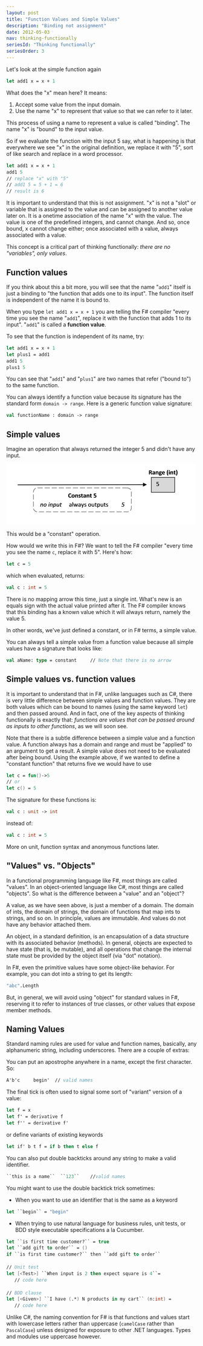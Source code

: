 ```yaml
---
layout: post
title: "Function Values and Simple Values"
description: "Binding not assignment"
date: 2012-05-03
nav: thinking-functionally
seriesId: "Thinking functionally"
seriesOrder: 3
---
```


Let's look at the simple function again

```fsharp
let add1 x = x + 1
```

What does the "x" mean here? It means:

1. Accept some value from the input domain.
2. Use the name "x" to represent that value so that we can refer to it later.

This process of using a name to represent a value is called "binding". The name "x" is "bound" to the input value.

So if we evaluate the function with the input 5 say, what is happening is that everywhere we see "x" in the original definition, we replace it with "5", sort of like search and replace in a word processor.

```fsharp
let add1 x = x + 1
add1 5
// replace "x" with "5"
// add1 5 = 5 + 1 = 6
// result is 6
```

It is important to understand that this is not assignment. "x" is not a "slot" or variable that is assigned to the value and can be assigned to another value later on. It is a onetime association of the name "x" with the value. The value is one of the predefined integers, and cannot change. And so, once bound, x cannot change either; once associated with a value, always associated with a value.

This concept is a critical part of thinking functionally: *there are no "variables", only values*.

## Function values ##

If you think about this a bit more, you will see that the name "`add1`" itself is just a binding to "the function that adds one to its input". The function itself is independent of the name it is bound to.

When you type `let add1 x = x + 1` you are telling the F# compiler "every time you see the name "`add1`", replace it with the function that adds 1 to its input". "`add1`" is called a **function value**.

To see that the function is independent of its name, try:

```fsharp
let add1 x = x + 1
let plus1 = add1
add1 5
plus1 5
```

You can see that "`add1`" and "`plus1`" are two names that refer ("bound to") to the same function.

You can always identify a function value because its signature has the standard form `domain -> range`. Here is a generic function value signature:

```fsharp
val functionName : domain -> range
```

## Simple values ##

Imagine an operation that always returned the integer 5 and didn't have any input.

![](/assets/img/Functions_Const.png)

This would be a "constant" operation.

How would we write this in F#?  We want to tell the F# compiler "every time you see the name `c`, replace it with 5". Here's how:

```fsharp
let c = 5
```

which when evaluated, returns:

```fsharp
val c : int = 5
```

There is no mapping arrow this time, just a single int. What's new is an equals sign with the actual value printed after it. The F# compiler knows that this binding has a known value which it will always return, namely the value 5.

In other words, we've just defined a constant, or in F# terms, a simple value.

You can always tell a simple value from a function value because all simple values have a signature that looks like:

```fsharp
val aName: type = constant     // Note that there is no arrow
```

## Simple values vs. function values ##

It is important to understand that in F#, unlike languages such as C#, there is very little difference between simple values and function values. They are both values which can be bound to names (using the same keyword `let`) and then passed around. And in fact, one of the key aspects of thinking functionally is exactly that: *functions are values that can be passed around as inputs to other functions*, as we will soon see.

Note that there is a subtle difference between a simple value and a function value. A function always has a domain and range and must be "applied" to an argument to get a result. A simple value does not need to be evaluated after being bound. Using the example above, if we wanted to define a "constant function" that returns five we would have to use

```fsharp
let c = fun()->5
// or
let c() = 5
```

The signature for these functions is:

```fsharp
val c : unit -> int
```

instead of:

```fsharp
val c : int = 5
```

More on unit, function syntax and anonymous functions later.

## "Values" vs. "Objects" ##

In a functional programming language like F#, most things are called "values". In an object-oriented language like C#, most things are called "objects". So what is the difference between a "value" and an "object"?

A value, as we have seen above, is just a member of a domain. The domain of ints, the domain of strings, the domain of functions that map ints to strings, and so on. In principle, values are immutable. And values do not have any behavior attached them.

An object, in a standard definition, is an encapsulation of a data structure with its associated behavior (methods). In general, objects are expected to have state (that is, be mutable), and all operations that change the internal state must be provided by the object itself (via "dot" notation).

In F#, even the primitive values have some object-like behavior. For example, you can dot into a string to get its length:

```fsharp
"abc".Length
```

But, in general, we will avoid using "object" for standard values in F#, reserving it to refer to instances of true classes, or other values that expose member methods.

## Naming Values ##

Standard naming rules are used for value and function names, basically, any alphanumeric string, including underscores.  There are a couple of extras:

You can put an apostrophe anywhere in a name, except the first character. So:

```fsharp
A'b'c     begin'  // valid names
```

The final tick is often used to signal some sort of "variant" version of a value:

```fsharp
let f = x
let f' = derivative f
let f'' = derivative f'
```

or define variants of existing keywords

```fsharp
let if' b t f = if b then t else f
```

You can also put double backticks around any string to make a valid identifier.

```fsharp
``this is a name``  ``123``    //valid names
```

You might want to use the double backtick trick sometimes:

* When you want to  use an identifier that is the same as a keyword

```fsharp
let ``begin`` = "begin"
```

* When trying to use natural language for business rules, unit tests, or BDD style executable specifications a la Cucumber.

```fsharp
let ``is first time customer?`` = true
let ``add gift to order`` = ()
if ``is first time customer?`` then ``add gift to order``

// Unit test
let [<Test>] ``When input is 2 then expect square is 4``=
   // code here

// BDD clause
let [<Given>] ``I have (.*) N products in my cart`` (n:int) =
   // code here
```

Unlike C#, the naming convention for F# is that functions and values start with lowercase letters rather than uppercase (`camelCase` rather than `PascalCase`) unless designed for exposure to other .NET languages.  Types and modules use uppercase however.
